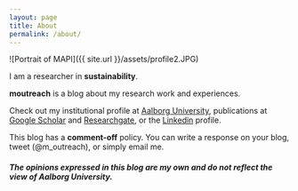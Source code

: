```yaml
---
layout: page
title: About
permalink: /about/
---
```


![Portrait of MAPI]({{ site.url }}/assets/profile2.JPG)

I am a researcher in **sustainability**.

**moutreach** is a blog about my research work and experiences.

Check out my
institutional profile at [Aalborg University](http://personprofil.aau.dk/117459?lang=en),
publications at [Google Scholar](https://scholar.google.dk/citations?user=GrYwsvYAAAAJ&hl=en) and  [Researchgate](https://www.researchgate.net/profile/Massimo_Pizzol/info), or the [Linkedin](https://dk.linkedin.com/in/massimo-pizzol-4690098a) profile.

This blog has a **comment-off** policy. You can write a response on your blog, tweet (@m_outreach), or simply email me.

##### The opinions expressed in this blog are my own and do not reflect the view of Aalborg University.
